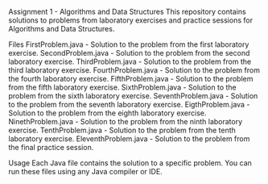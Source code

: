 Assignment 1 - Algorithms and Data Structures
This repository contains solutions to problems from laboratory exercises and practice sessions for Algorithms and Data Structures.

Files
FirstProblem.java - Solution to the problem from the first laboratory exercise.
SecondProblem.java - Solution to the problem from the second laboratory exercise.
ThirdProblem.java - Solution to the problem from the third laboratory exercise.
FourthProblem.java - Solution to the problem from the fourth laboratory exercise.
FifthProblem.java - Solution to the problem from the fifth laboratory exercise.
SixthProblem.java - Solution to the problem from the sixth laboratory exercise.
SeventhProblem.java - Solution to the problem from the seventh laboratory exercise.
EigthProblem.java - Solution to the problem from the eighth laboratory exercise.
NinethProblem.java - Solution to the problem from the ninth laboratory exercise.
TenthProblem.java - Solution to the problem from the tenth laboratory exercise.
EleventhProblem.java - Solution to the problem from the final practice session.

Usage
Each Java file contains the solution to a specific problem. You can run these files using any Java compiler or IDE.
